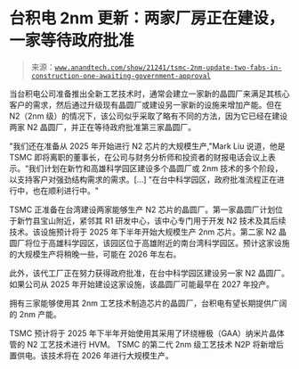 <!--yml

类别：未分类

日期：2024 年 05 月 27 日 14:57:58

-->

# 台积电 2nm 更新：两家厂房正在建设，一家等待政府批准

> 来源：[`www.anandtech.com/show/21241/tsmc-2nm-update-two-fabs-in-construction-one-awaiting-government-approval`](https://www.anandtech.com/show/21241/tsmc-2nm-update-two-fabs-in-construction-one-awaiting-government-approval)

当台积电公司准备推出全新工艺技术时，通常会建立一家新的晶圆厂来满足其核心客户的需求，然后通过升级现有晶圆厂或建设另一家新的设施来增加产能。但在 N2（2nm 级）的情况下，该公司似乎采取了略有不同的方法，因为它已经在建设两家 N2 晶圆厂，并正在等待政府批准第三家晶圆厂。

"我们还在准备从 2025 年开始进行 N2 芯片的大规模生产,"Mark Liu 说道，他是 TSMC 即将离职的董事长，在公司与财务分析师和投资者的财报电话会议上表示。“我们计划在新竹和高雄科学园区建设多个晶圆厂或 2nm 技术的多个阶段，以支持客户对强劲结构需求的需求。[...] "在台中科学园区，政府批准流程正在进行中，也在顺利进行中。"

TSMC 正准备在台湾建设两家能够生产 N2 芯片的晶圆厂。第一家晶圆厂计划位于新竹县宝山附近，紧邻其 R1 研发中心，该中心专门用于开发 N2 技术及其后续技术。该设施预计将于 2025 年下半年开始大规模生产 2nm 芯片。第二家 N2 晶圆厂将位于高雄科学园区，该园区位于高雄附近的南台湾科学园区。预计这家设施的大规模生产将稍晚一些，可能在 2026 年左右。

此外，该代工厂正在努力获得政府批准，在台中科学园区建设另一家 N2 晶圆厂。如果公司从 2025 年开始建设这家设施，该晶圆厂可能最早在 2027 年投产。

拥有三家能够使用其 2nm 工艺技术制造芯片的晶圆厂，台积电有望长期提供广阔的 2nm 产能。

TSMC 预计将于 2025 年下半年开始使用其采用了环绕栅极（GAA）纳米片晶体管的 N2 工艺技术进行 HVM。 TSMC 的第二代 2nm 级工艺技术 N2P 将新增后置供电。该技术将在 2026 年进行大规模生产。
